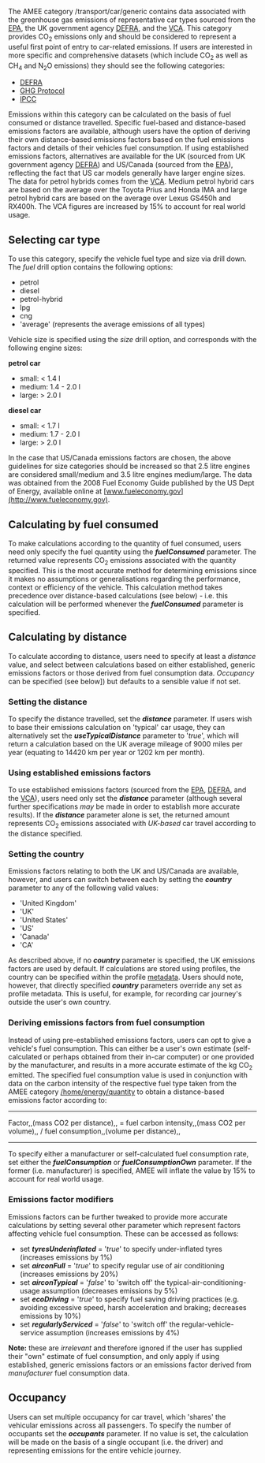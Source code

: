 The AMEE category /transport/car/generic contains data associated with
the greenhouse gas emissions of representative car types sourced from
the [EPA](http://www.epa.gov/), the UK government agency
[DEFRA](http://www.defra.gov.uk/environment/economy/business-efficiency/reporting),
and the [VCA](http://www.vca.gov.uk/). This category provides CO<sub>2</sub>
emissions only and should be considered to represent a useful first
point of entry to car-related emissions. If users are interested in more
specific and comprehensive datasets (which include CO<sub>2</sub> as well as
CH<sub>4</sub> and N<sub>2</sub>O emissions) they should see the following categories:

  - [DEFRA](Generic_car_transport_Defra)
  - [GHG Protocol](Generic_car_transport_GHGP)
  - [IPCC](Generic_car_transport_IPCC)

Emissions within this category can be calculated on the basis of fuel
consumed or distance travelled. Specific fuel-based and distance-based
emissions factors are available, although users have the option of
deriving their own distance-based emissions factors based on the fuel
emissions factors and details of their vehicles fuel consumption. If
using established emissions factors, alternatives are available for the
UK (sourced from UK government agency
[DEFRA](http://www.defra.gov.uk/environment/economy/business-efficiency/reporting))
and US/Canada (sourced from the [EPA](http://www.epa.gov/)), reflecting
the fact that US car models generally have larger engine sizes. The data
for petrol hybrids comes from the [VCA](http://www.vca.gov.uk/). Medium
petrol hybrid cars are based on the average over the Toyota Prius and
Honda IMA and large petrol hybrid cars are based on the average over
Lexus GS450h and RX400h. The VCA figures are increased by 15% to account
for real world usage.

## Selecting car type

To use this category, specify the vehicle fuel type and size via drill
down. The *fuel* drill option contains the following options:

  - petrol
  - diesel
  - petrol-hybrid
  - lpg
  - cng
  - 'average' (represents the average emissions of all types)

Vehicle size is specified using the *size* drill option, and corresponds
with the following engine sizes:

**petrol car**

  - small: \< 1.4 l
  - medium: 1.4 - 2.0 l
  - large: \> 2.0 l

**diesel car**

  - small: \< 1.7 l
  - medium: 1.7 - 2.0 l
  - large: \> 2.0 l

In the case that US/Canada emissions factors are chosen, the above
guidelines for size categories should be increased so that 2.5 litre
engines are considered small/medium and 3.5 litre engines medium/large.
The data was obtained from the 2008 Fuel Economy Guide published by the
US Dept of Energy, available online at
[www.fueleconomy.gov](http://www.fueleconomy.gov).

## Calculating by fuel consumed

To make calculations according to the quantity of fuel consumed, users
need only specify the fuel quantity using the ***fuelConsumed***
parameter. The returned value represents CO<sub>2</sub> emissions associated
with the quantity specified. This is the most accurate method for
determining emissions since it makes no assumptions or generalisations
regarding the performance, context or efficiency of the vehicle. This
calculation method takes precedence over distance-based calculations
(see below) - i.e. this calculation will be performed whenever the
***fuelConsumed*** parameter is specified.

## Calculating by distance

To calculate according to distance, users need to specify at least a
*distance* value, and select between calculations based on either
established, generic emissions factors or those derived from fuel
consumption data. *Occupancy* can be specified (see below\]) but
defaults to a sensible value if not set.

### Setting the distance

To specify the distance travelled, set the ***distance*** parameter. If
users wish to base their emissions calculation on 'typical' car usage,
they can alternatively set the ***useTypicalDistance*** parameter to
'*true*', which will return a calculation based on the UK average
mileage of 9000 miles per year (equating to 14420 km per year or 1202 km
per month).

### Using established emissions factors

To use established emissions factors (sourced from the
[EPA](http://www.epa.gov/),
[DEFRA](http://www.defra.gov.uk/environment/economy/business-efficiency/reporting),
and the [VCA](http://www.vca.gov.uk/)), users need only set the
***distance*** parameter (although several further specifications *may*
be made in order to establish more accurate results). If the
***distance*** parameter alone is set, the returned amount represents
CO<sub>2</sub> emissions associated with *UK-based* car travel according to the
distance specified.

### Setting the country

Emissions factors relating to both the UK and US/Canada are available,
however, and users can switch between each by setting the ***country***
parameter to any of the following valid values:

  - 'United Kingdom'
  - 'UK'
  - 'United States'
  - 'US'
  - 'Canada'
  - 'CA'

As described above, if no ***country*** parameter is specified, the UK
emissions factors are used by default. If calculations are stored using
profiles, the country can be specified within the profile
[metadata](metadata). Users should note, however, that directly
specified ***country*** parameters override any set as profile metadata.
This is useful, for example, for recording car journey's outside the
user's own country.

### Deriving emissions factors from fuel consumption

Instead of using pre-established emissions factors, users can opt to
give a vehicle's fuel consumption. This can either be a user's own
estimate (self-calculated or perhaps obtained from their in-car
computer) or one provided by the manufacturer, and results in a more
accurate estimate of the kg CO<sub>2</sub> emitted. The specified fuel
consumption value is used in conjunction with data on the carbon
intensity of the respective fuel type taken from the AMEE category
[/home/energy/quantity](Energy_by_Quantity) to obtain a distance-based
emissions factor according to:

-----

Factor,,(mass CO2 per distance),, = fuel carbon intensity,,(mass CO2 per
volume),, / fuel consumption,,(volume per distance),,

-----

To specify either a manufacturer or self-calculated fuel consumption
rate, set either the ***fuelConsumption*** or ***fuelConsumptionOwn***
parameter. If the former (i.e. manufacturer) is specified, AMEE will
inflate the value by 15% to account for real world usage.

### Emissions factor modifiers

Emissions factors can be further tweaked to provide more accurate
calculations by setting several other parameter which represent factors
affecting vehicle fuel consumption. These can be accessed as follows:

  - set ***tyresUnderinflated*** = '*true*' to specify under-inflated
    tyres (increases emissions by 1%)
  - set ***airconFull*** = '*true*' to specify regular use of air
    conditioning (increases emissions by 20%)
  - set ***airconTypical*** = '*false*' to 'switch off' the
    typical-air-conditioning-usage assumption (decreases emissions by
    5%)
  - set ***ecoDriving*** = '*true*' to specify fuel saving driving
    practices (e.g. avoiding excessive speed, harsh acceleration and
    braking; decreases emissions by 10%)
  - set ***regularlyServiced*** = '*false*' to 'switch off' the
    regular-vehicle-service assumption (increases emissions by 4%)

**Note:** these are *irrelevant* and therefore ignored if the user has
supplied their "own" estimate of fuel consumption, and only apply if
using established, generic emissions factors or an emissions factor
derived from *manufacturer* fuel consumption data.

## Occupancy

Users can set multiple occupancy for car travel, which 'shares' the
vehicular emissions across all passengers. To specify the number of
occupants set the ***occupants*** parameter. If no value is set, the
calculation will be made on the basis of a single occupant (i.e. the
driver) and representing emissions for the entire vehicle journey.
